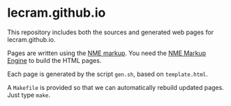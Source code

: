 # lecram.github.io

This repository includes both the sources and generated web pages for lecram.github.io.

Pages are written using the [NME markup](http://nyctergatis.com/creole/doc.html).
You need the [NME Markup Engine](http://nyctergatis.com/creole/index.html) to build the HTML pages.

Each page is generated by the script `gen.sh`, based on `template.html`.

A `Makefile` is provided so that we can automatically rebuild updated pages. Just type `make`.
